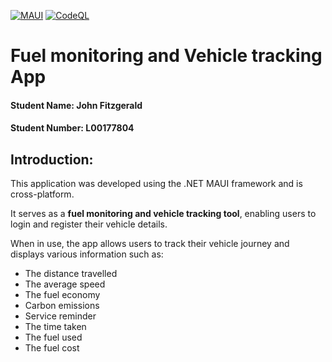 [![MAUI](https://github.com/johnefitz/L00177804_Project/actions/workflows/dotnet.yml/badge.svg)](https://github.com/johnefitz/L00177804_Project/actions/workflows/dotnet.yml)
[![CodeQL](https://github.com/johnefitz/L00177804_Project/actions/workflows/codeanalysis.yml/badge.svg)](https://github.com/johnefitz/L00177804_Project/actions/workflows/codeanalysis.yml)
# Fuel monitoring and Vehicle tracking App

#### Student Name: **John Fitzgerald**
#### Student Number: **L00177804**


## Introduction:

This application was developed using the .NET MAUI framework and is cross-platform. 

It serves as a **fuel monitoring and vehicle tracking tool**, enabling users to login and register their vehicle details.

When in use, the app allows users to track their vehicle journey and displays various information such as:

- The distance travelled
- The average speed
- The fuel economy
- Carbon emissions
- Service reminder
- The time taken
- The fuel used
- The fuel cost


